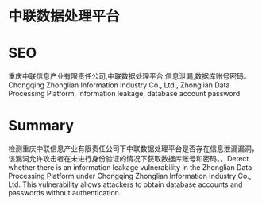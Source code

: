 # 中联数据处理平台
# SEO
重庆中联信息产业有限责任公司,中联数据处理平台,信息泄漏,数据库账号密码。Chongqing Zhonglian Information Industry Co., Ltd., Zhonglian Data Processing Platform, information leakage, database account password
# Summary
检测重庆中联信息产业有限责任公司下中联数据处理平台是否存在信息泄漏漏洞，该漏洞允许攻击者在未进行身份验证的情况下获取数据库账号和密码。。Detect whether there is an information leakage vulnerability in the Zhonglian Data Processing Platform under Chongqing Zhonglian Information Industry Co., Ltd. This vulnerability allows attackers to obtain database accounts and passwords without authentication.

